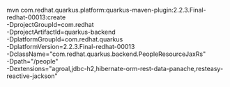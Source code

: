 mvn com.redhat.quarkus.platform:quarkus-maven-plugin:2.2.3.Final-redhat-00013:create \
    -DprojectGroupId=com.redhat \
    -DprojectArtifactId=quarkus-backend \
    -DplatformGroupId=com.redhat.quarkus \
    -DplatformVersion=2.2.3.Final-redhat-00013 \
    -DclassName="com.redhat.quarkus.backend.PeopleResourceJaxRs" \
    -Dpath="/people" \
    -Dextensions="agroal,jdbc-h2,hibernate-orm-rest-data-panache,resteasy-reactive-jackson"
